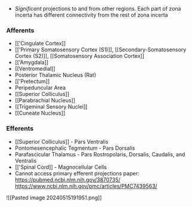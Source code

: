 - *Significant* projections to and from other regions. Each part of zona incerta has different connectivity from the rest of zona incerta
### Afferents
- [['Cingulate Cortex]]
- [['Primary Somatosensory Cortex (S1)]], [[Secondary-Somatosensory Cortex (S2)]], [[Somatosensory Association Cortex]]
- [['Amygdala]]
- [[Ventromedial]]
- Posterior Thalamic Nucleus (Rat)
- [['Pretectum]]
- Peripeduncular Area
- [[Superior Colliculus]]
- [[Parabrachial Nucleus]]
- [[Trigeminal Sensory Nuclei]]
- [[Cuneate Nucleus]]
### Efferents
- [[Superior Colliculus]] - Pars Ventralis
- Pontomesencephalic Tegmentum - Pars Dorsalis
- Parafascicular Thalamus - Pars Rostropolaris, Dorsalis, Caudalis, and Ventralis
- [['Spinal Cord]] - Magnocellular Cells
- Cannot access primary efferent projections paper: https://pubmed.ncbi.nlm.nih.gov/3870735/
https://www.ncbi.nlm.nih.gov/pmc/articles/PMC7439563/

![[Pasted image 20240515191951.png]]